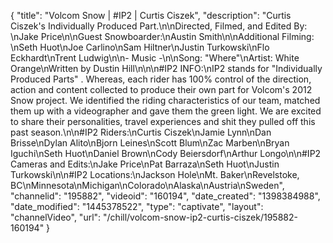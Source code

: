 {
    "title": "Volcom Snow | #IP2 | Curtis Ciszek",
    "description": "Curtis Ciszek's Individually Produced Part.\n\nDirected, Filmed, and Edited By: \nJake Price\n\nGuest Snowboarder:\nAustin Smith\n\nAdditional Filming: \nSeth Huot\nJoe Carlino\nSam Hiltner\nJustin Turkowski\nFlo Eckhardt\nTrent Ludwig\n\n- Music -\n\nSong: \"Where\"\nArtist: White Orange\nWritten by Dustin Hill\n\n\n#IP2 INFO:\nIP2 stands for \"Individually Produced Parts\" . Whereas, each rider has 100% control of the direction, action and content collected to produce their own part for Volcom's 2012 Snow project. We identified the riding characteristics of our team, matched them up with a videographer and gave them the green light. We are excited to share their personalities, travel experiences and shit they pulled off this past season.\n\n#IP2 Riders:\nCurtis Ciszek\nJamie Lynn\nDan Brisse\nDylan Alito\nBjorn Leines\nScott Blum\nZac Marben\nBryan Iguchi\nSeth Huot\nDaniel Brown\nCody Beiersdorf\nArthur Longo\n\n#IP2 Cameras and Edits:\nJake Price\nPat Barraza\nSeth Huot\nJustin Turkowski\n\n#IP2 Locations:\nJackson Hole\nMt. Baker\nRevelstoke, BC\nMinnesota\nMichigan\nColorado\nAlaska\nAustria\nSweden",
    "channelid": "195882",
    "videoid": "160194",
    "date_created": "1398384988",
    "date_modified": "1445378522",
    "type": "captivate",
    "layout": "channelVideo",
    "url": "\/chill\/volcom-snow-ip2-curtis-ciszek\/195882-160194"
}